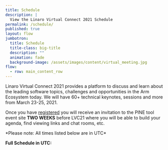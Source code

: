 ```yaml
---
title: Schedule
description: |
  View the Linaro Virtual Connect 2021 Schedule
permalink: /schedule/
published: true
layout: flow
jumbotron:
  title: Schedule
  title-class: big-title
  description: ""
  animation: fade
  background-image: /assets/images/content/virtual_meeting.jpg
flow:
  - row: main_content_row
---
```

Linaro Virtual Connect 2021 provides a platform to discuss and learn about the leading software topics, challenges and opportunities in the Arm Ecosystem today. We will have 60+ technical keynotes, sessions and more from March 23-25, 2021. 

Once you have [registered](https://connect.linaro.org/register/) you will receive an invitation to the PINE tool event site **TWO WEEKS** before LVC21 where you will be able to build your agenda, find viewing links and chat rooms, etc. 

\*Please note: All times listed below are in UTC\*

**Full Schedule in UTC:** 

<script type="text/javascript" src="https://sessionize.com/api/v2/jtq8xfr1/view/GridSmart"></script>